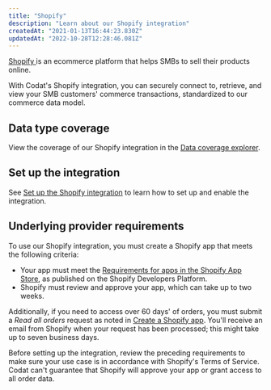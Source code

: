 ```yaml
---
title: "Shopify"
description: "Learn about our Shopify integration"
createdAt: "2021-01-13T16:44:23.830Z"
updatedAt: "2022-10-28T12:28:46.081Z"
---
```


<a className="external" href="https://www.shopify.com/" target="_blank">
  Shopify
</a> is an ecommerce platform that helps SMBs to sell their products online.

With Codat's Shopify integration, you can securely connect to, retrieve, and view your SMB customers' commerce transactions, standardized to our commerce data model.

## Data type coverage

View the coverage of our Shopify integration in the <a className="external" href="https://knowledge.codat.io/supported-features/commerce?view=tab-by-integration&integrationKey=fztf" target="_blank">Data coverage explorer</a>.

## Set up the integration

See [Set up the Shopify integration](https://docs.codat.io/docs/commerce-shopify-setup) to learn how to set up and enable the integration.

## Underlying provider requirements

To use our Shopify integration, you must create a Shopify app that meets the following criteria:

- Your app must meet the [Requirements for apps in the Shopify App Store](https://shopify.dev/apps/store/requirements), as published on the Shopify Developers Platform.
- Shopify must review and approve your app, which can take up to two weeks.

Additionally, if you need to access over 60 days' of orders, you must submit a _Read all orders_ request as noted in [Create a Shopify app](https://docs.codat.io/docs/commerce-shopify-setup#create-a-shopify-app). You'll receive an email from Shopify when your request has been processed; this might take up to seven business days.

Before setting up the integration, review the preceding requirements to make sure your use case is in accordance with Shopify's Terms of Service. Codat can't guarantee that Shopify will approve your app or grant access to all order data.

